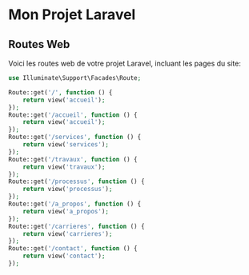 # Mon Projet Laravel

## Routes Web

Voici les routes web de votre projet Laravel, incluant les pages du site:



```php
use Illuminate\Support\Facades\Route;

Route::get('/', function () {
    return view('accueil');
});
Route::get('/accueil', function () {
    return view('accueil');
});
Route::get('/services', function () {
    return view('services');
});
Route::get('/travaux', function () {
    return view('travaux');
});
Route::get('/processus', function () {
    return view('processus');
});
Route::get('/a_propos', function () {
    return view('a_propos');
});
Route::get('/carrieres', function () {
    return view('carrieres');
});
Route::get('/contact', function () {
    return view('contact');
});
